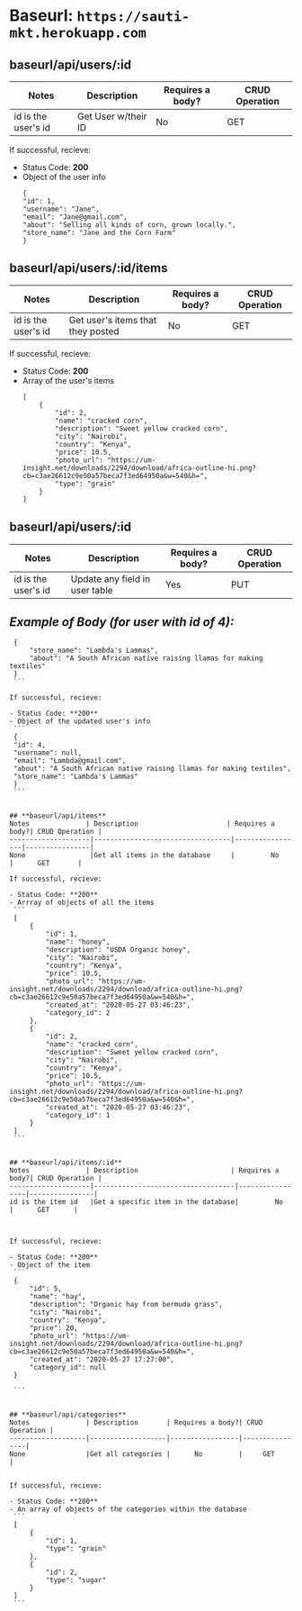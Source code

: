  # Baseurl: `https://sauti-mkt.herokuapp.com`


 ## **baseurl/api/users/:id**
 Notes              | Description       | Requires a body?| CRUD Operation |
 -------------------|-------------------|-----------------|----------------|
 id is the user's id|Get User w/their ID|      No         |     GET        |
 

 If successful, recieve:

  - Status Code: **200**
  - Object of the user info
    ```
    {
    "id": 1,
    "username": "Jane",
    "email": "Jane@gmail.com",
    "about": "Selling all kinds of corn, grown locally.",
    "store_name": "Jane and the Corn Farm"
    }
    ```


 ## **baseurl/api/users/:id/items**

  Notes              | Description                      | Requires a body?| CRUD Operation |
 --------------------|----------------------------------|-----------------|----------------|
 id is the user's id |Get user's items that they posted |      No         |      GET       |
 
 

 

 If successful, recieve:

  - Status Code: **200**
  - Array of the user's items 
    ```
    [
        {
            "id": 2,
            "name": "cracked corn",
            "description": "Sweet yellow cracked corn",
            "city": "Nairobi",
            "country": "Kenya",
            "price": 10.5,
            "photo_url": "https://um-insight.net/downloads/2294/download/africa-outline-hi.png?cb=c3ae26612c9e50a57beca7f3ed64950a&w=540&h=",
            "type": "grain"
        }
    ]
    ```

 ## **baseurl/api/users/:id**
  Notes              | Description                      | Requires a body?| CRUD Operation |
 --------------------|----------------------------------|-----------------|----------------|
 id is the user's id |Update any field in user table    |      Yes        |      PUT      |         
 

 *Example of Body (for user with id of 4):*
   - 
   ```
    {
        "store_name": "Lambda's Lammas",
        "about": "A South African native raising llamas for making textiles"
    }
    ```

 If successful, recieve:

  - Status Code: **200**
  - Object of the updated user's info
    ```
    {
    "id": 4,
    "username": null,
    "email": "Lambda@gmail.com",
    "about": "A South African native raising llamas for making textiles",
    "store_name": "Lambda's Lammas"
    }
    ```


 ## **baseurl/api/items**
  Notes              | Description                      | Requires a body?| CRUD Operation |
 --------------------|----------------------------------|-----------------|----------------|
 None                |Get all items in the database     |         No      |      GET       |         

 If successful, recieve:

  - Status Code: **200**
  - Arrray of objects of all the items
    ```
    [
        {
            "id": 1,
            "name": "honey",
            "description": "USDA Organic honey",
            "city": "Nairobi",
            "country": "Kenya",
            "price": 10.5,
            "photo_url": "https://um-insight.net/downloads/2294/download/africa-outline-hi.png?cb=c3ae26612c9e50a57beca7f3ed64950a&w=540&h=",
            "created_at": "2020-05-27 03:46:23",
            "category_id": 2
        },
        {
            "id": 2,
            "name": "cracked corn",
            "description": "Sweet yellow cracked corn",
            "city": "Nairobi",
            "country": "Kenya",
            "price": 10.5,
            "photo_url": "https://um-insight.net/downloads/2294/download/africa-outline-hi.png?cb=c3ae26612c9e50a57beca7f3ed64950a&w=540&h=",
            "created_at": "2020-05-27 03:46:23",
            "category_id": 1
        }
    ]
    ```


 ## **baseurl/api/items/:id**
  Notes              | Description                       | Requires a body?| CRUD Operation |
 --------------------|-----------------------------------|-----------------|----------------|
 id is the item id   |Get a specific item in the database|         No      |      GET      |         
 


 If successful, recieve:

  - Status Code: **200**
  - Object of the item
    ```
    {
        "id": 5,
        "name": "hay",
        "description": "Organic hay from bermuda grass",
        "city": "Nairobi",
        "country": "Kenya",
        "price": 20,
        "photo_url": "https://um-insight.net/downloads/2294/download/africa-outline-hi.png?cb=c3ae26612c9e50a57beca7f3ed64950a&w=540&h=",
        "created_at": "2020-05-27 17:27:00",
        "category_id": null
    }

    ```


 ## **baseurl/api/categories**
 Notes              | Description       | Requires a body?| CRUD Operation |
 -------------------|-------------------|-----------------|----------------|
 None               |Get all categories |      No         |     GET        |
 

 If successful, recieve:

  - Status Code: **200**
  - An array of objects of the categories within the database
    ```
    [
        {
            "id": 1,
            "type": "grain"
        },
        {
            "id": 2,
            "type": "sugar"
        }
    ]
    ```

